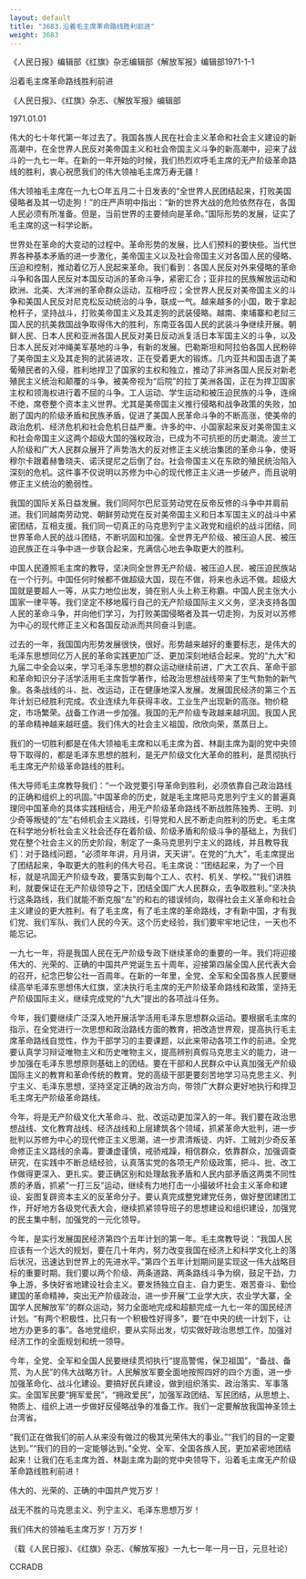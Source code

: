 ```yaml
---
layout: default
title: "3683.沿着毛主席革命路线胜利前进"
weight: 3683
---
```


《人民日报》编辑部《红旗》杂志编辑部《解放军报》编辑部1971-1-1

沿着毛主席革命路线胜利前进

《人民日报》、《红旗》杂志、《解放军报》编辑部

1971.01.01

伟大的七十年代第一年过去了。我国各族人民在社会主义革命和社会主义建设的新高潮中，在全世界人民反对美帝国主义和社会帝国主义斗争的新高潮中，迎来了战斗的一九七一年。在新的一年开始的时候，我们热烈欢呼毛主席的无产阶级革命路线的胜利，衷心祝愿我们的伟大领袖毛主席万寿无疆！

伟大领袖毛主席在一九七○年五月二十日发表的“全世界人民团结起来，打败美国侵略者及其一切走狗！”的庄严声明中指出：“新的世界大战的危险依然存在，各国人民必须有所准备。但是，当前世界的主要倾向是革命。”国际形势的发展，证实了毛主席的这一科学论断。

世界处在革命的大变动的过程中。革命形势的发展，比人们预料的要快些。当代世界各种基本矛盾的进一步激化，美帝国主义以及社会帝国主义对各国人民的侵略、压迫和控制，推动着亿万人民起来革命。我们看到：各国人民反对外来侵略的革命斗争和各国人民反对本国反动派的革命斗争，紧密汇合；亚非拉的民族解放运动和欧洲、北美、大洋洲的革命群众运动，互相呼应；全世界人民反对美帝国主义的斗争和美国人民反对尼克松反动统治的斗争，联成一气。越来越多的小国，敢于拿起枪杆子，坚持战斗，打败美帝国主义及其走狗的武装侵略。越南、柬埔寨和老挝三国人民的抗美救国战争取得伟大的胜利，东南亚各国人民的武装斗争继续开展。朝鲜人民、日本人民和亚洲各国人民反对美日反动派复活日本军国主义的斗争，以及日本人民反对冲绳美军基地的斗争，有新的发展。巴勒斯坦和阿拉伯各国人民粉碎了美帝国主义及其走狗的武装进攻，正在受着更大的锻炼。几内亚共和国击退了美葡殖民者的入侵，胜利地捍卫了国家的主权和独立，推动了非洲各国人民反对新老殖民主义统治和颠覆的斗争。被美帝视为“后院”的拉丁美洲各国，正在为捍卫国家主权和领海权进行着不屈的斗争。工人运动、学生运动和被压迫民族的斗争，连绵不绝，席卷整个资本主义世界。尤其是美帝国主义推行侵略和战争政策的失败，加剧了国内的阶级矛盾和民族矛盾，促进了美国人民革命斗争的不断高涨，使美帝的政治危机、经济危机和社会危机日益严重。许多的中、小国家起来反对美帝国主义和社会帝国主义这两个超级大国的强权政治，已成为不可抗拒的历史潮流。波兰工人阶级和广大人民群众展开了声势浩大的反对修正主义统治集团的革命斗争，使哥穆尔卡跟着赫鲁晓夫、诺沃提尼之后倒了台。社会帝国主义在东欧的殖民统治陷入深刻的危机。这件事不仅说明以苏修为中心的现代修正主义进一步破产，而且说明修正主义统治的脆弱性。

我国的国际关系日益发展。我们同阿尔巴尼亚劳动党在反帝反修的斗争中并肩前进。我们同越南劳动党、朝鲜劳动党在反对美帝国主义和日本军国主义的战斗中紧密团结，互相支援。我们同一切真正的马克思列宁主义政党和组织的战斗团结，同世界革命人民的战斗团结，不断巩固和加强。全世界无产阶级、被压迫人民、被压迫民族正在斗争中进一步联合起来，充满信心地去争取更大的胜利。

中国人民遵照毛主席的教导，坚决同全世界无产阶级、被压迫人民、被压迫民族站在一个行列。中国任何时候都不做超级大国，现在不做，将来也永远不做。超级大国就是要超人一等，从实力地位出发，骑在别人头上称王称霸。中国人民主张大小国家一律平等。我们坚定不移地履行自己的无产阶级国际主义义务，坚决支持各国人民的革命斗争，并向他们学习，为打败美国侵略者及其一切走狗，为反对以苏修为中心的现代修正主义和各国反动派而共同奋斗到底。

过去的一年，我国国内形势发展很快，很好。形势越来越好的重要标志，是伟大的毛泽东思想同亿万人民的革命实践更加广泛、更加深刻地结合起来。党的“九大”和九届二中全会以来，学习毛泽东思想的群众运动继续前进，广大工农兵、革命干部和革命知识分子活学活用毛主席哲学著作，给政治思想战线带来了生气勃勃的新气象。各条战线的斗、批、改运动，正在健康地深入发展。发展国民经济的第三个五年计划已经胜利完成。农业连续九年获得丰收。工业生产出现新的高涨。物价稳定，市场繁荣。战备工作进一步加强。我国的无产阶级专政越来越巩固。我国人民的革命精神越来越旺盛。我们伟大的社会主义祖国，欣欣向荣，蒸蒸日上。

我们的一切胜利都是在伟大领袖毛主席和以毛主席为首、林副主席为副的党中央领导下取得的，都是毛泽东思想的胜利，是无产阶级文化大革命的胜利，是贯彻执行毛主席无产阶级革命路线的胜利。

伟大导师毛主席教导我们：“一个政党要引导革命到胜利，必须依靠自己政治路线的正确和组织上的巩固。”中国革命的历史，就是毛主席把马克思列宁主义的普遍真理同中国革命的具体实践相结合，用无产阶级革命路线不断战胜陈独秀、王明、刘少奇等叛徒的“左”右倾机会主义路线，引导党和人民不断走向胜利的历史。毛主席在科学地分析社会主义社会还存在着阶级、阶级矛盾和阶级斗争的基础上，为我们党在整个社会主义的历史阶段，制定了一条马克思列宁主义的路线，并且教导我们：对于路线问题，“必须年年讲，月月讲，天天讲”。在党的“九大”，毛主席提出了团结起来，争取更大的胜利的伟大号召。毛主席说：“团结起来，为了一个目标，就是巩固无产阶级专政，要落实到每个工人、农村、机关、学校。”“我们讲胜利，就要保证在无产阶级领导之下，团结全国广大人民群众，去争取胜利。”坚决执行这条路线，我们就能不断克服“左”的和右的错误倾向，取得社会主义革命和社会主义建设的更大胜利。有了毛主席，有了毛主席的革命路线，才有新中国，才有我们党、我们军队、我们人民的今天。这个历史经验，我们要牢牢地记住，一天也不能忘记。

一九七一年，将是我国人民在无产阶级专政下继续革命的重要的一年。我们将迎接伟大的、光荣的、正确的中国共产党诞生五十周年，迎接第四届全国人民代表大会的召开，纪念巴黎公社一百周年。在新的一年里，全党、全军和全国各族人民要继续高举毛泽东思想伟大红旗，坚决执行毛主席的无产阶级革命路线和政策，坚持无产阶级国际主义，继续完成党的“九大”提出的各项战斗任务。

今年，我们要继续广泛深入地开展活学活用毛泽东思想群众运动。要根据毛主席的指示，在全党进行一次思想和政治路线方面的教育，把改造世界观，提高执行毛主席革命路线自觉性，作为干部学习的主要课题，以此来带动各项工作的前进。全党要认真学习辩证唯物主义和历史唯物主义，提高辨别真假马克思主义的能力，进一步加强在毛泽东思想原则基础上的团结。要在干部和人民群众中认真加强无产阶级国际主义的教育和革命传统的教育。党的高级干部更要刻苦地学习马克思主义、列宁主义、毛泽东思想，坚持坚定正确的政治方向，带领广大群众更好地执行和捍卫毛主席无产阶级革命路线。

今年，将是无产阶级文化大革命斗、批、改运动更加深入的一年。我们要在政治思想战线、文化教育战线、经济战线和上层建筑各个领域，抓紧革命大批判，进一步批判以苏修为中心的现代修正主义思潮，进一步肃清叛徒、内奸、工贼刘少奇反革命修正主义路线的余毒。要谦虚谨慎，戒骄戒躁，相信群众，依靠群众，加强调查研究，在实践中不断总结经验，认真落实党的各项无产阶级政策，把斗、批、改工作做得更深入、更扎实。要正确区别和处理敌我矛盾和人民内部矛盾这两类不同性质的矛盾，抓紧“一打三反”运动，继续有力地打击一小撮破坏社会主义革命和建设、妄图复辟资本主义的反革命分子。要认真完成整党建党任务，做好整团建团工作，开好地方各级党代表大会，继续抓紧领导班子的思想建设和组织建设，加强党的民主集中制，加强党的一元化领导。

今年，是实行发展国民经济第四个五年计划的第一年。毛主席教导说：“我国人民应该有一个远大的规划，要在几十年内，努力改变我国在经济上和科学文化上的落后状况，迅速达到世界上的先进水平。”第四个五年计划期间是实现这一伟大战略目标的重要时期。我们要以两个阶级、两条道路、两条路线斗争为纲，鼓足干劲，力争上游，多快好省地建设社会主义。要发扬独立自主、自力更生、艰苦奋斗、勤俭建国的革命精神，突出无产阶级政治，进一步开展“工业学大庆，农业学大寨，全国学人民解放军”的群众运动，努力全面地完成和超额完成一九七一年的国民经济计划。“有两个积极性，比只有一个积极性好得多”，要“在中央的统一计划下，让地方办更多的事”。各地党组织，要从实际出发，切实做好政治思想工作，加强对经济工作的全面规划和统一领导。

今年，全党、全军和全国人民要继续贯彻执行“提高警惕，保卫祖国”，“备战、备荒、为人民”的伟大战略方针。人民解放军要全面地按照四好的四个方面，进一步加强革命化、战斗化建设。要搞好民兵建设，做到组织落实、政治落实、军事落实。全国军民要“拥军爱民”，“拥政爱民”，加强军政团结、军民团结，从思想上、物质上、组织上进一步做好反侵略战争的准备工作。我们一定要解放我国神圣领土台湾省。

“我们正在做我们的前人从来没有做过的极其光荣伟大的事业。”“我们的目的一定要达到。”“我们的目的一定能够达到。”全党、全军、全国各族人民，更加紧密地团结起来！让我们在毛主席为首、林副主席为副的党中央领导下，沿着毛主席无产阶级革命路线胜利前进！

伟大的、光荣的、正确的中国共产党万岁！

战无不胜的马克思主义、列宁主义、毛泽东思想万岁！

我们伟大的领袖毛主席万岁！万万岁！

（载《人民日报》、《红旗》杂志、《解放军报》一九七一年一月一日，元旦社论）

CCRADB

